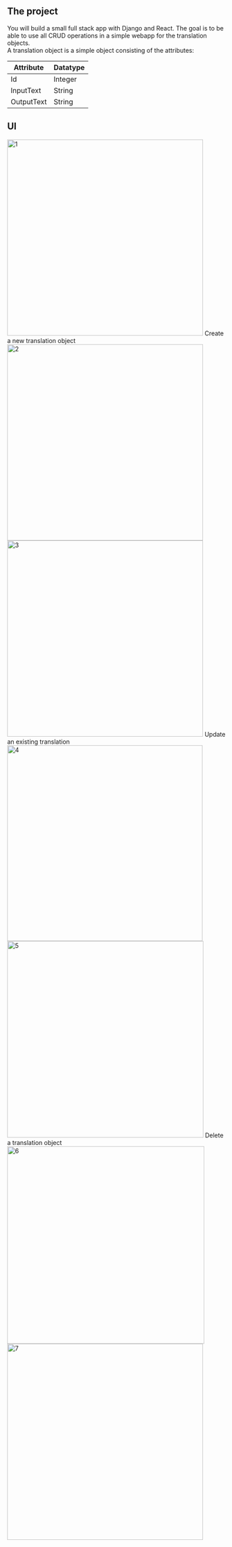 ## The project

You will build a small full stack app with Django and React.
The goal is to be able to use all CRUD operations in a simple webapp for the translation objects.<br>
A translation object is a simple object consisting of the attributes:

| Attribute  | Datatype |
| ---------- | -------- |
| Id         | Integer  |
| InputText  | String   |
| OutputText | String   |

## UI

<img width="452" alt="1" src="https://user-images.githubusercontent.com/84997756/179812260-ed6be5f2-4223-4362-8324-38083cc6e0f4.png">
Create a new translation object
<img width="452" alt="2" src="https://user-images.githubusercontent.com/84997756/179812320-8d305019-e280-4a8c-ad7d-3bf1ade15e4f.png">
<img width="452" alt="3" src="https://user-images.githubusercontent.com/84997756/179812330-d8bf64c5-a48b-467f-aa62-e004f71f683d.png">
Update an existing translation
<img width="451" alt="4" src="https://user-images.githubusercontent.com/84997756/179812335-6ffbeac2-1f62-46cc-a7ce-72f49a673f8d.png">
<img width="453" alt="5" src="https://user-images.githubusercontent.com/84997756/179812343-3f7e9cab-5aa1-4b47-9845-a1d4b0f2a82b.png">
Delete a translation object
<img width="455" alt="6" src="https://user-images.githubusercontent.com/84997756/179812355-505ff818-6ba2-46ad-997c-3ebffd057d0c.png">
<img width="452" alt="7" src="https://user-images.githubusercontent.com/84997756/179812364-7b18dae8-5eb8-4bb7-ba89-ec7024f3974b.png">
